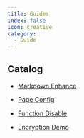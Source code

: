 ```yaml
---
title: Guides
index: false
icon: creative
category:
  - Guide
---
```


## Catalog

- [Markdown Enhance](docs/en/demo/markdown.md)

- [Page Config](docs/en/demo/page.md)

- [Function Disable](docs/en/demo/disable.md)

- [Encryption Demo](docs/en/demo/encrypt.md)
